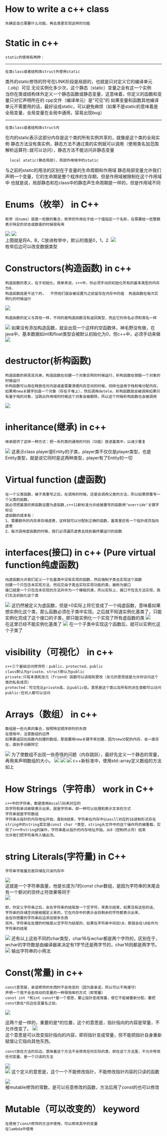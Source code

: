 # How to write a c++ class
    先确定自己需要什么功能，再去类里实现这样的功能
# Static in c++
    static的使用有两种：  
*** 
    在类class或者结构体struct外使用static  
类外的static修饰的符号在LINK阶段是局部的，也就是只对定义它的编译单元（.obj）可见
无论实例化多少次，这个静态（static）变量之会有这一个实例  
当你在类或结构体外定义一个静态函数或静态变量，这意味着，你定义的函数和变量只对它声明所在的
cpp文件（编译单元）是"可见"的
如果变量和函数其他编译单元不需要用的话，最好设成static，可以避免麻烦（如果不是static的意味着是全局变量，全局变量在全局中通用，容易出现bug）
***
    在类class或者结构体struct内
在内的static表示这部分内存是这个类的所有实例共享的，就像是这个类的全局实例
静态方法没有类实例，静态方法不通过类的实例就可以调用（使用类名加范围解析运算符::就可以访问），静态方法不能访问非静态变量    

      local atatic(静态局部)，局部作用域中的static
与之前的static的用法的区别在于变量的生命周期和作用域
静态局部变量允许我们声明一个变量，它的生命期是整个程序的生存期，但是作用域被限制在这个作用域中
也就是说，局部静态和在class中的静态声生命周期是一样的，但是作用域不同  
# Enums（枚举） in C++
    枚举（Enums）就是一些数的集合，枚举的作用在于给一个值指定一个名称，在需要给一些整数表示特定的状态或数值的时候很有用
![](/photo/enums1.png) ![](../photo/enums2.png)  
上图就是将A，B，C放进枚举中，默认的值是0，1，2.
![](../photo/Enums3.png)  
枚举后边可以改变数据类型
# Constructors(构造函数) in c++
    构造函数的意义，在于初始化，简单来说，c++中，你必须手动的初始化所有的基本类型的内存为0，  
    构造函数就是干这个的，  不然他们就会被设置为之前留存在内存中的值  构造函数在每次实例化的时候运行 
![](../photo/构造函数1.png)  

    构造函数的定义与其他一样，不同的是构造函数没有返回类型，而且它的命名必须和类名一样     
![](../photo/Constructors1.png)
如果没有添加构造函数，就会出现一个这样的空函数体，神毛野没有做，在java中，基本数据如int和float类型会被默认初始化为0，但c++中，必须手动来做    
![](/photo/构造函数2.png)       
# destructor(析构函数)
    构造函数的邪恶双兄弟，构造函数在创建一个对象实例的时候运行，析构函数在销毁一个对象的时候运行  
    析构函数可以用在释放任何内容或者需要清理内存空间的时候，同样也适用于栈和堆分配内存，如果用new关键字创造一个对象（存在于堆上），然后调用detele，析构函数就会被调用如果只有基于栈的对象，当跳出作用域的时候这个对象会被删除，所以这个时候析构函数也会被调用    
![](../photo/destructor1.png)
# inheritance(继承) in c++
    继承提供了这样一种方式：把一系列类的通用的代码（功能）放进基类中，以减少重复  
![](../photo/继承1.png)
这表示class player是Entity的子类，player类不仅仅是player类型，也是Entity类型，就是说它同时是这两种类型，player有了Entity的一切  
# Virtual function (虚函数)
    在一个父类函数，被子类重写之后，在调用的时候，还是会调用父类的方法，所以如果想重写一个父类的函数，  
    就必须把基类的原函数设置为虚函数,c++11新标准允许给被重写的函数用"override"关键字标记  
    虚函数的成本有：  
    1、需要额外的内存来存储虚表，这样就可以分配到正确的函数，基类里还有一个指针成员指向虚表  
    2、每次调用虚函数的时候，我们必须遍历虚表去找到最终要运行的函数
# interfaces(接口) in c++ (Pure virtual function纯虚函数)  
    纯虚函数允许我们定义一个在基类中没有实现的函数，然后强制子类去实现这个函数  
    创建一个只包含未实现方法，然后交由子类去实际实现功能的类，被称为接口
    接口就是一个只包含未实现的方法并作为一个模板的类，所以实际上，接口不包含方法实现，我们无法初始化这个类  
![](../photo/interface1.png)
这仍然被定义为虚函数，但是=0实际上将它变成了一个纯虚函数，意味着如果想实例化这个类，那么函数必须在子类中实现。之后就不知道实例化基类了，只能实例化完成了这个接口的子类，即只能实例化一个实现了所有虚函数的类
![](../photo/interface2.png)  
在这里已经不能实例化基类了
![](../photo/interface3.png)
在一个子类中实现这个函数后，就可以实例化这个子类了
# visibility（可视化） in c++ 
    c++三个基础访问修饰符：public，protected，public 
    class默认为private，struct默认为public
    private:只有本类和友元（friend）函数可以读取和更改（友元的意思就是允许你访问这个类的私有成员）
    protected：可见性比private高，比public低。意思是这个类以及所有的派生类都可以访问
    public:任何人都可以访问

# Arrays（数组） in c++
    数组是一些元素的集合，按照特定顺序排列的东西
    在使用中，注意数组的边界
    如果要返回在函数内创建的数组，那就要用new关键字来创建，因为new分配的内存，会一直存在，直到手动删除它
![](../photo/Array1.png)
为了使数组不出现一些奇怪的问题（内存跳跃），最好先定义一个静态的常量，再用来声明数组的大小。
![](../photo/Array4.png)
![](../photo/Array2.png)
![](../photo/Array5.png)
c++新标准中，使用std::array定义数组的方法如上
# How Strings（字符串） work in C++
    c++中的字符串，都是使用Ascall码来对应的
    将字符和单词串联表示出来，就是字符串，即一种可以处理和表示文本的方式 
    字符串就是字符数组
    字符串从指针的内存地址开始，直到0结束，字符串在内存中以ascll对应的16进制形式存在
    string中的string其实是const char *类型，string头文件中的这个操作符的被重载，实现了c++中string的操作，字符串是从指针的内存地址开始，从0（控制终止符）结束
    允许我们把字符串传入输出流。
# string Literals(字符量) in C++
    字符串字面量总是存储在只读内存中
![](/photo/Litrals1.png)  
这就是一个字符串面量，他是长度为7的const char数组，是因为字符串的末尾会有一个额对的空终止符效果等同于  
![](../photo/Literals2.png)    

    即，你定义字符串之后，会在字符串的结尾放一个空字符，来表示结束，如果没有这些的话，  
    字符串的存储空间是根据定义来的，它在内存中的表示会将剩余的字符都表示出来，  
    会在你想要的字符串后边添加很多东西   
    另外，字符串在处理的时候是以空字符为结尾的，如果在字符串中间加\0，那就会在\0处作为字符串的结尾
![](../photo/Literals3.png)
还有以上这些不同的char类型，char16与wchar都是两个字符的，区别在于，wchar的字符数是由编译器来决定有1字节还是两字节的，char16则都是两字节。 
![](../photo/Literals4.png)
输出字符串的小用法
# Const(常量) in c++
    const意思是，承诺修饰的东西时不会改变的（因为是承诺，所以可以不用遵守）
    声明一个我不会去改动的变量的一种很简单的方式（即常量）
    const int *和int const*是一个意思，要让指针变成常量，使它不能被重新分配，要把const放在*后边在变量名之前。  
![](../photo/const2.png)  

这两个是一样的，重要的是*的位置，这个的意思是，指针指向的内容是常量，不允许改变了。
![](../photo/const4.png)  
这个意思是可以改变指针指向的内容，即将指针变成常量，但不能把指针自身重新赋值让它指向其他东西。   

    const放在方法的后边，意味着这个方法不会修改任何实际的类，即在这个方法里，不允许修改任何变量，是一个只读的方法  
![](../photo/const5.png)  
![](../photo/const6.png)
这个定义的意思是，这个一个不能修改指针，不能修改指针内容的只读的函数   

![](../photo/const7.png)  
被mutable修饰的常数，是可以任意修改的函数，方法后用了const的也可以修改  
# Mutable（可以改变的） keyword
    在使用了const修饰的方法中使用，可以修改其中的变量
    在lambda中使用